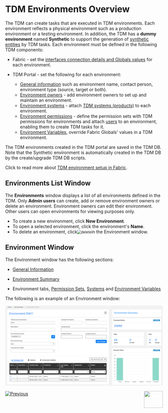 # TDM Environments Overview

The TDM can create tasks that are executed in TDM environments. Each environment reflects a physical environment such as a production environment or a testing environment. In addition, the TDM has a **dummy environment** named **Synthetic** to support the generation of [synthetic entities](16a_generate_task.md) by TDM tasks. 
Each environment must be defined in the following TDM components:

- Fabric - set the [interfaces connection details and Globals values](/articles/25_environments/01_environments_overview.md) for each environment. 
- TDM Portal - set the following for each environment:

  - [General information](08_environment_window_general_information.md) such as environment name, contact person, environment type (source, target or both).
  - [Environment owners](08_environment_window_general_information.md#environment-owners) - add environment owners to set up and maintain an environment.
  - [Environment systems](11_environment_products_tab.md) - attach [TDM systems (products)](05_tdm_gui_product_window.md) to each environment.
  - [Environment permissions](10_environment_roles_tab.md) - define the permission sets with TDM permissions for environments and attach [users](02_tdm_gui_user_types.md) to an environment, enabling them to create TDM tasks for it.
  - [Environment Variables](12_environment_globals_tab.md), override Fabric Globals' values in a TDM environment.

The TDM environments created in the TDM portal are saved in the TDM DB. 
Note that the Synthetic environment is automatically created in the TDM DB by the create/upgrade TDM DB scripts.  

Click to read more about [TDM environment setup in Fabric](/articles/TDM/tdm_implementation/tdm_fabric_implementation_environments_setup.md).



## Environments List Window

The **Environments** window displays a list of all environments defined in the TDM. Only **Admin users** can create, add or remove environment owners or delete an environment. Environment owners can edit their environment. Other users can open environments for viewing purposes only.

-   To create a new environment, click **New Environment**.
-   To open a selected environment, click the environment's **Name**.
-   To delete an environment, click<img src="images/delete_icon.png" alt="delete" style="zoom:80%;" />in the Environment window.



## Environment Window

The Environment window has the following sections:

- [General Information](08_environment_window_general_information.md)

- [Environment Summary](09_environment_window_summary_section.md)

- Environment tabs, [Permission Sets](10_environment_roles_tab.md), [Systems](11_environment_products_tab.md) and [Environment Variables](12_environment_globals_tab.md)

 The following is an example of an Environment window:

  ![environment](images/tdm_environment_window.png)



  [![Previous](/articles/images/Previous.png)](06_be_product_tdmdb_tables.md)[<img align="right" width="60" height="54" src="/articles/images/Next.png">](08_environment_window_general_information.md)

